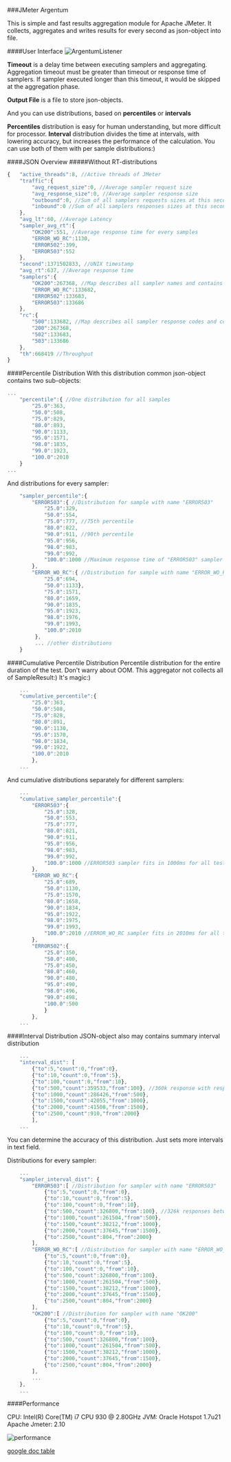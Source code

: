 ###JMeter Argentum

This is simple and fast results aggregation module for Apache JMeter. It collects, aggregates and writes results for every second as json-object into file.

####User Interface
![ArgentumListener](http://schiz.me/images/ag/ag.png)

**Timeout** is a delay time between executing samplers and aggregating. Aggregation timeout must be greater than timeout or response time of samplers. If sampler executed longer than this timeout, it would be skipped at the aggregation phase.

**Output File** is a file to store json-objects.

And you can use distributions, based on **percentiles** or **intervals**

**Percentiles** distribution is easy for human understanding, but more difficult for processor. **Interval** distribution divides the time at intervals, with lowering accuracy, but increases the performance of the calculation. You can use both of them with per sample distributions:)

####JSON Overview
#####Without RT-distributions
```javascript
{   "active_threads":8, //Active threads of JMeter
    "traffic":{
        "avg_request_size":0, //Average sampler request size
        "avg_response_size":0, //Average sampler response size
        "outbound":0, //Sum of all samplers requests sizes at this second
        "inbound":0 //Sum of all samplers responses sizes at this second
    },
    "avg_lt":60, //Average Latency
    "sampler_avg_rt":{
        "OK200":551, //Average response time for every samples
        "ERROR_WO_RC":1130,
        "ERROR502":399,
        "ERROR503":552
    },
    "second":1371502833, //UNIX timestamp
    "avg_rt":637, //Average response time
    "samplers":{
        "OK200":267368, //Map describes all sampler names and contains a count of samples
        "ERROR_WO_RC":133682,
        "ERROR502":133683,
        "ERROR503":133686
    },
    "rc":{
        "500":133682, //Map describes all sampler response codes and containt a count of them
        "200":267368,
        "502":133683,
        "503":133686
    },
    "th":668419 //Throughput
}

```
####Percentile Distribution
With this distribution common json-object contains two sub-objects:
```javascript
...
    "percentile":{ //One distribution for all samples
        "25.0":363,
        "50.0":508,
        "75.0":829,
        "80.0":893,
        "90.0":1133,
        "95.0":1571,
        "98.0":1835,
        "99.0":1923,
        "100.0":2010
    }
...
```

And distributions for every sampler:
```javascript
    "sampler_percentile":{
        "ERROR503":{ //Distribution for sample with name "ERROR503"
            "25.0":329,
            "50.0":554,
            "75.0":777, //75th percentile
            "80.0":822,
            "90.0":911, //90th percentile
            "95.0":956,
            "98.0":983,
            "99.0":992,
            "100.0":1000 //Maximum response time of "ERROR503" sampler
        },
        "ERROR_WO_RC":{ //Distribution for sample with name "ERROR_WO_RC"
            "25.0":694,
            "50.0":1133},
            "75.0":1571,
            "80.0":1659,
            "90.0":1835,
            "95.0":1923,
            "98.0":1976,
            "99.0":1993,
            "100.0":2010
         },
         ... //other distributions
    }
```

####Cumulative Percentile Distribution
Percentile distribution for the entire duration of the test. Don't warry about OOM. This aggregator not collects all of SampleResult:) It's magic:)

```javascript
    ...
    "cumulative_percentile":{
        "25.0":363,
        "50.0":508,
        "75.0":828,
        "80.0":891,
        "90.0":1130,
        "95.0":1570,
        "98.0":1834,
        "99.0":1922,
        "100.0":2010
        },
    ...
```

And cumulative distributions separately for different samplers:
```javascript
    ...
    "cumulative_sampler_percentile":{
        "ERROR503":{
            "25.0":328,
            "50.0":553,
            "75.0":777,
            "80.0":821,
            "90.0":911,
            "95.0":956,
            "98.0":983,
            "99.0":992,
            "100.0":1000 //ERROR503 sampler fits in 1000ms for all test time
        },
        "ERROR_WO_RC":{
            "25.0":689,
            "50.0":1130,
            "75.0":1570,
            "80.0":1658,
            "90.0":1834,
            "95.0":1922,
            "98.0":1975,
            "99.0":1993,
            "100.0":2010 //ERROR_WO_RC sampler fits in 2010ms for all test time
        },
        "ERROR502":{
            "25.0":350,
            "50.0":400,
            "75.0":450,
            "80.0":460,
            "90.0":480,
            "95.0":490,
            "98.0":496,
            "99.0":498,
            "100.0":500
            }
        },
    ...
```

####Interval Distribution
JSON-object also may contains summary interval distribution

```javascript
    ...
    "interval_dist": [
        {"to":5,"count":0,"from":0},
        {"to":10,"count":0,"from":5},
        {"to":100,"count":0,"from":10},
        {"to":500,"count":359533,"from":100}, //360k response with response time between 100 and 500 ms
        {"to":1000,"count":286426,"from":500},
        {"to":1500,"count":42055,"from":1000},
        {"to":2000,"count":41508,"from":1500},
        {"to":2500,"count":910,"from":2000}
        ],
    ...
```
You can determine the accuracy of this distribution. Just sets more intervals in text field.

Distributions for every sampler:
```javascript
    ...
    "sampler_interval_dist": {
        "ERROR503":[ //Distribution for sampler with name "ERROR503"
            {"to":5,"count":0,"from":0},
            {"to":10,"count":0,"from":5},
            {"to":100,"count":0,"from":10},
            {"to":500,"count":326800,"from":100}, //326k responses between 100 and 500 ms
            {"to":1000,"count":261504,"from":500},
            {"to":1500,"count":38212,"from":1000},
            {"to":2000,"count":37645,"from":1500},
            {"to":2500,"count":804,"from":2000}
        ],
        "ERROR_WO_RC":[ //Distribution for sampler with name "ERROR_WO_RC"
            {"to":5,"count":0,"from":0},
            {"to":10,"count":0,"from":5},
            {"to":100,"count":0,"from":10},
            {"to":500,"count":326800,"from":100},
            {"to":1000,"count":261504,"from":500},
            {"to":1500,"count":38212,"from":1000},
            {"to":2000,"count":37645,"from":1500},
            {"to":2500,"count":804,"from":2000}
        ],
        "OK200":[ //Distribution for sampler with name "OK200"
            {"to":5,"count":0,"from":0},
            {"to":10,"count":0,"from":5},
            {"to":100,"count":0,"from":10},
            {"to":500,"count":326800,"from":100},
            {"to":1000,"count":261504,"from":500},
            {"to":1500,"count":38212,"from":1000},
            {"to":2000,"count":37645,"from":1500},
            {"to":2500,"count":804,"from":2000}
        ],
        ...
    },
    ...
```


####Performance

CPU: Intel(R) Core(TM) i7 CPU         930  @ 2.80GHz
JVM: Oracle Hotspot 1.7u21
Apache Jmeter: 2.10

![performance](https://docs.google.com/spreadsheet/oimg?key=0Au50JydZm7UjdGJTU1B4bzJUVjdHenNXWWgzRGliQXc&oid=1&zx=22s6egeljlcx)

[google doc table](https://docs.google.com/spreadsheet/ccc?key=0Au50JydZm7UjdGJTU1B4bzJUVjdHenNXWWgzRGliQXc&usp=sharing)